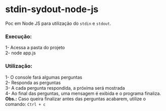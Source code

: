 # stdin-sydout-node-js

Poc em Node JS para utilização do `stdin` e `stdout`.  

### Execução:  
  
1- Acessa a pasta do projeto  
2- node app.js  
  
### Utilização:  
  
1- O console fará algumas perguntas  
2- Responda as perguntas  
3- A cada pergunta respondida, a próxima será mostrada  
4- Ao final das perguntas, uma mensagem é exibida e o programa finaliza.
**Obs.:** Caso queira finalizar antes das perguntas acabarem, utilize o comando: `Ctrl + c`
  

